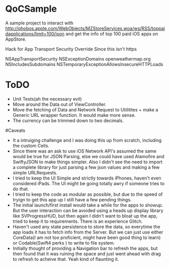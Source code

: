 #  QoCSample
A sample project to interact with http://phobos.apple.com/WebObjects/MZStoreServices.woa/ws/RSS/toppaidapplications/limit=100/json and get the info of top 100 paid iOS apps on AppStore.

Hack for App Transport Security Override Since this isn't https

<key>NSAppTransportSecurity</key>
<dict>
<key>NSExceptionDomains</key>
<dict>
<key>openweathermap.org</key>
<dict>
<key>NSIncludesSubdomains</key>
<true/>
<key>NSTemporaryExceptionAllowsInsecureHTTPLoads</key>
<true/>
</dict>
</dict>
</dict>

# ToDO
- Unit Tests(ah the necessary evil)
- Move around the Data out of ViewController.
- Move the fetching of Data and Network Request to Utilitites + make a Generic URL wrapper function. It would make more sense.
- The currency can be trimmed down to two decimals.


#Caveats
- It a intruiging challenge and I was doing this up from scratch, including the custom Cells.
- Since there was an ask to use iOS Network API's assumed the same would be true for JSON Parsing, else we could have used Alamofire and SwiftyJSON to make things simpler. Also I didn't see the need to import a complete library for just parsing a few json values and making a few simple URLRequests.
- I tried to keep the UI Simple and strictly towards iPhones, haven't even considered iPads. The UI might be going totally awry if someone tries to do that.
- I tried to keep the code as modular as possible, but due to the speed of tryign to get this app up I still have a few pending things.
- The initial launch/first install would take a while for the apps to showup. But the user interaction can be avoided using a heads up display library like SVProgressHUD, but then again I didn't want to bloat up the app, tried to keep it to requirements. There is an experience Glitch.
- Haven't used any state persistence to store the data, so everytime the app loads it has to fetch info from the Server. But we can just use either CoreData(I am not too proficient, might have been good thing to learn) or Codable(Swift4 perks ) to write to file system.
- Initially thought of providing a Navigation bar to refresh the apps, but then found that it was ruining the space and just went ahead with drag to refresh to acheive that. Yeah kind of flaunting it.




